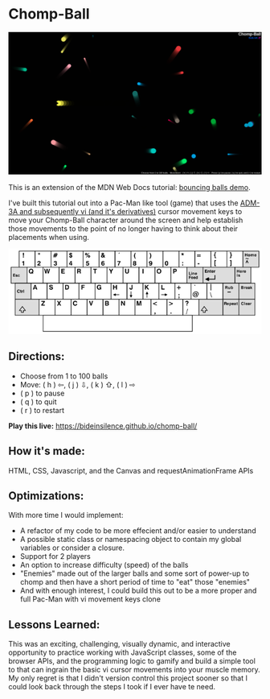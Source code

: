 # Chomp-Ball
![Chomp-Ball](chomp-ball.png)

This is an extension of the MDN Web Docs tutorial: 
[bouncing balls demo](https://bideinsilence.github.io/objectBuildingPractice).

I've built this tutorial out into a Pac-Man like tool (game) that uses the
[ADM-3A and subsequently vi (and it's derivatives)](https://en.wikipedia.org/wiki/ADM-3A)
cursor movement keys to move your Chomp-Ball character around the screen and
help establish those movements to the point of no longer having to think
about their placements when using.

![The ADM-3A terminal keyboard](KB_Terminal_ADM3A.png)

## Directions:
- Choose from 1 to 100 balls
- Move: ( h ) ⇦, ( j ) ⇩, ( k ) ⇧, ( l ) ⇨
- ( p ) to pause
- ( q ) to quit
- ( r ) to restart

**Play this live:** https://bideinsilence.github.io/chomp-ball/


## How it's made:
HTML, CSS, Javascript, and the Canvas and requestAnimationFrame APIs


## Optimizations:
With more time I would implement:
- A refactor of my code to be more effecient and/or easier to understand
- A possible static class or namespacing object to contain my global variables
  or consider a closure.
- Support for 2 players
- An option to increase difficulty (speed) of the balls
- "Enemies" made out of the larger balls and some sort of power-up to chomp and
  then have a short period of time to "eat" those "enemies"
- And with enough interest, I could build this out to be a more proper and full
  Pac-Man with vi movement keys clone


## Lessons Learned:
This was an exciting, challenging, visually dynamic, and interactive opportunity
to practice working with JavaScript classes, some of the browser APIs, and the
programming logic to gamify and build a simple tool to that can ingrain the
basic vi cursor movements into your muscle memory. My only regret is that I
didn't version control this project sooner so that I could look back through the
steps I took if I ever have te need.

